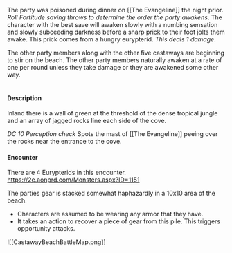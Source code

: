 The party was poisoned during dinner on [[The Evangeline]] the night prior. *Roll Fortitude saving throws to determine the order the party awakens*. The character with the best save will awaken slowly with a numbing sensation and slowly subceeding darkness before a sharp prick to their foot jolts them awake. This prick comes from a hungry eurypterid. *This deals 1 damage*. 

The other party members along with the other five castaways are beginning to stir on the beach. The other party members naturally awaken at a rate of one per round unless they take damage or they are awakened some other way.
<br>
<br>
#### Description
Inland there is a wall of green at the threshold of the dense tropical jungle and an array of jagged rocks line each side of the cove.

*DC 10 Perception check* Spots the mast of [[The Evangeline]] peeing over the rocks near the entrance to the cove.

#### Encounter
There are 4 Eurypterids in this encounter.
https://2e.aonprd.com/Monsters.aspx?ID=1151

The parties gear is stacked somewhat haphazardly in a 10x10 area of the beach.
- Characters are assumed to be wearing any armor that they have.
- It takes an action to recover a piece of gear from this pile. This triggers opportunity attacks.

![[CastawayBeachBattleMap.png]]